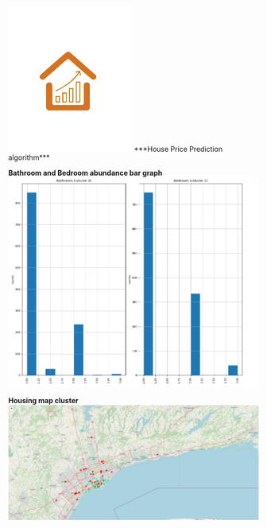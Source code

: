 <img src="images/logo.png">
***House Price Prediction algorithm***

**Bathroom and Bedroom abundance bar graph**
<img src="images/git2.PNG">

**Housing map cluster**
<img src="images/git1.PNG">
